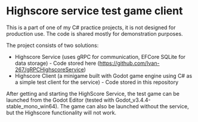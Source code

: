 # Highscore service test game client
This is a part of one of my C# practice projects, it is not designed for production use. 
The code is shared mostly for demonstration purposes.

The project consists of two solutions:
- Highscore Service (uses gRPC for communication, EFCore SQLite for data storage) - Code stored here (https://github.com/Ivan-267/gRPCHighscoreService)
- Highscore Client (a minigame built with Godot game engine using C# as a simple test client for the service) - Code stored in this repository

After getting and starting the HighScore Service, the test game can be launched from the Godot Editor (tested with Godot_v3.4.4-stable_mono_win64). 
The game can also be launched without the service, but the Highscore functionality will not work.